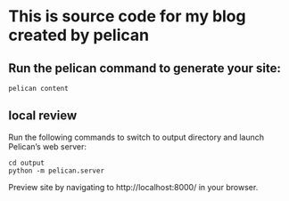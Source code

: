 # This is source code for my blog created by pelican

## Run the pelican command to generate your site:

``pelican content``

## local review
Run the following commands to switch to output directory and launch Pelican’s web server:

```
cd output
python -m pelican.server
```
Preview site by navigating to http://localhost:8000/ in your browser.